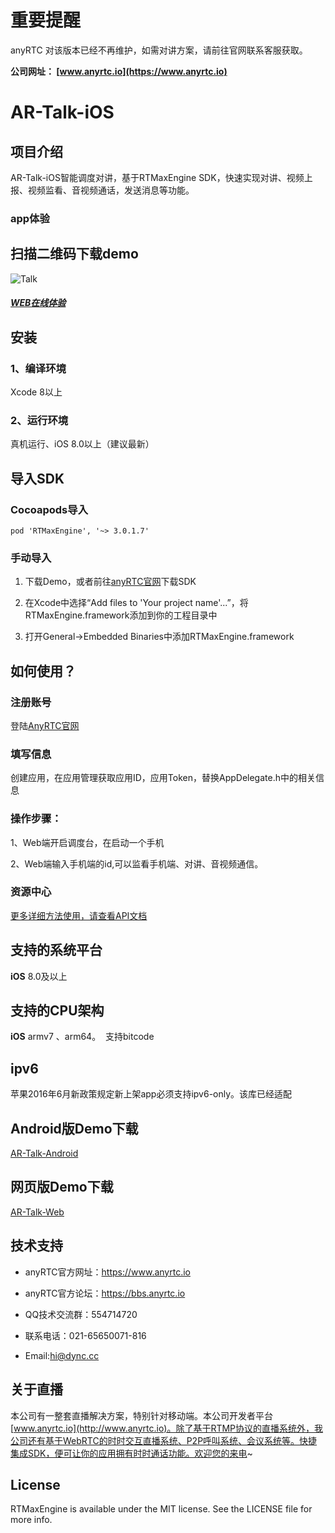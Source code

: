 # 重要提醒
anyRTC 对该版本已经不再维护，如需对讲方案，请前往官网联系客服获取。

**公司网址： [www.anyrtc.io](https://www.anyrtc.io)**

# AR-Talk-iOS

## 项目介绍

AR-Talk-iOS智能调度对讲，基于RTMaxEngine SDK，快速实现对讲、视频上报、视频监看、音视频通话，发送消息等功能。</br>

### app体验

## 扫描二维码下载demo
![Talk](/image/SYA3.png)

##### [WEB在线体验](https://www.anyrtc.io/demo/dispatch)

## 安装
### 1、编译环境
Xcode 8以上</br>

### 2、运行环境
真机运行、iOS 8.0以上（建议最新）


## 导入SDK

### Cocoapods导入
```
pod 'RTMaxEngine', '~> 3.0.1.7'
```
### 手动导入

1. 下载Demo，或者前往[anyRTC官网](https://www.anyrtc.io/resoure)下载SDK</br>

2. 在Xcode中选择“Add files to 'Your project name'...”，将RTMaxEngine.framework添加到你的工程目录中</br>

3.  打开General->Embedded Binaries中添加RTMaxEngine.framework</br>


## 如何使用？

### 注册账号
登陆[AnyRTC官网](https://www.anyrtc.io/)

### 填写信息
创建应用，在应用管理获取应用ID，应用Token，替换AppDelegate.h中的相关信息

### 操作步骤：
1、Web端开启调度台，在启动一个手机</br>

2、Web端输入手机端的id,可以监看手机端、对讲、音视频通信。</br>

### 资源中心
 [更多详细方法使用，请查看API文档](https://www.anyrtc.io/resoure)

## 支持的系统平台
**iOS** 8.0及以上

## 支持的CPU架构
**iOS** armv7 、arm64。  支持bitcode

## ipv6
苹果2016年6月新政策规定新上架app必须支持ipv6-only。该库已经适配

## Android版Demo下载
[AR-Talk-Android](https://github.com/anyRTC/AR-Talk-Android)

## 网页版Demo下载
[AR-Talk-Web](https://github.com/anyRTC/AR-Talk-Web)


## 技术支持
* anyRTC官方网址：https://www.anyrtc.io </br>

* anyRTC官方论坛：https://bbs.anyrtc.io </br>

* QQ技术交流群：554714720 </br>

* 联系电话：021-65650071-816 </br>

* Email:hi@dync.cc </br>

## 关于直播
本公司有一整套直播解决方案，特别针对移动端。本公司开发者平台[www.anyrtc.io](http://www.anyrtc.io)。除了基于RTMP协议的直播系统外，我公司还有基于WebRTC的时时交互直播系统、P2P呼叫系统、会议系统等。快捷集成SDK，便可让你的应用拥有时时通话功能。欢迎您的来电~

## License

RTMaxEngine is available under the MIT license. See the LICENSE file for more info.

